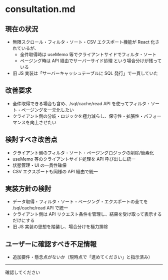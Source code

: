 # consultation.md

## 現在の状況

- 無限スクロール・フィルタ・ソート・CSV エクスポート機能が React 化されているが、
  - 全件取得時は useMemo 等でクライアントサイドでフィルタ・ソート
  - ページング時は API 経由でサーバーサイド処理
    という場合分けが残っている
- 旧 JS 実装は「サーバーキャッシュテーブルに SQL 発行」で一貫していた

## 改善要求

- 全件取得できる場合も含め、/sql/cache/read API を使ってフィルタ・ソート・ページングを一元化したい
- クライアント側の分岐・ロジックを極力減らし、保守性・拡張性・パフォーマンスを向上させたい

## 検討すべき改善点

- クライアント側のフィルタ・ソート・ページングロジックの削除/簡素化
- useMemo 等のクライアントサイド処理を API 呼び出しに統一
- 状態管理・UI の一貫性確保
- CSV エクスポートも同様の API 経由で統一

## 実装方針の検討

- データ取得・フィルタ・ソート・ページング・エクスポートの全てを /sql/cache/read API で統一
- クライアント側は API リクエスト条件を管理し、結果を受け取って表示するだけにする
- 旧 JS 実装の思想を踏襲し、場合分けを極力排除

## ユーザーに確認すべき不足情報

- 追加要件・懸念点がないか（現時点で「進めてください」と指示済み）

---

確認してください
